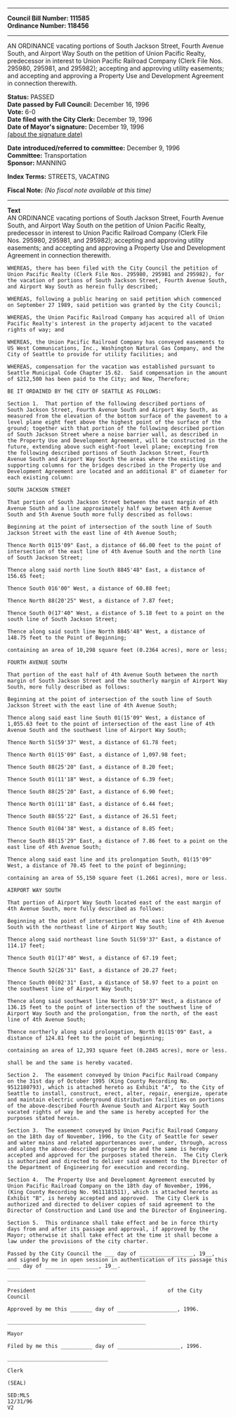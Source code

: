 * * * * *  
  
**Council Bill Number: [](#h0)[](#h2)111585**   
**Ordinance Number: 118456**  
  
* * * * *  
  
AN ORDINANCE vacating portions of South Jackson Street, Fourth Avenue South, and Airport Way South on the petition of Union Pacific Realty, predecessor in interest to Union Pacific Railroad Company (Clerk File Nos. 295980, 295981, and 295982); accepting and approving utility easements; and accepting and approving a Property Use and Development Agreement in connection therewith.  
  
**Status:** PASSED   
**Date passed by Full Council:** December 16, 1996   
**Vote:** 6-0   
**Date filed with the City Clerk:** December 19, 1996   
**Date of Mayor's signature:** December 19, 1996   
[(about the signature date)](/~public/approvaldate.htm)   
  
  
**Date introduced/referred to committee:** December 9, 1996   
**Committee:** Transportation   
**Sponsor:** MANNING   
  
**Index Terms:** STREETS, VACATING  
  
**Fiscal Note:** *(No fiscal note available at this time)*  
  
* * * * *  
  
**Text**  
    AN ORDINANCE vacating portions of South Jackson Street, Fourth Avenue  
    South, and Airport Way South on the petition of Union Pacific Realty,  
    predecessor in interest to Union Pacific Railroad Company (Clerk File  
    Nos. 295980, 295981, and 295982);  accepting and approving utility  
    easements; and accepting and approving a Property Use and Development  
    Agreement in connection therewith.  
  
    WHEREAS, there has been filed with the City Council the petition of  
    Union Pacific Realty (Clerk File Nos. 295980, 295981 and 295982), for  
    the vacation of portions of South Jackson Street, Fourth Avenue South,  
    and Airport Way South as herein fully described;  
  
    WHEREAS, following a public hearing on said petition which commenced  
    on September 27 1989, said petition was granted by the City Council;  
  
    WHEREAS, the Union Pacific Railroad Company has acquired all of Union  
    Pacific Realty's interest in the property adjacent to the vacated  
    rights of way; and  
  
    WHEREAS, the Union Pacific Railroad Company has conveyed easements to  
    US West Communications, Inc., Washington Natural Gas Company, and the  
    City of Seattle to provide for utility facilities; and  
  
    WHEREAS, compensation for the vacation was established pursuant to  
    Seattle Municipal Code Chapter 15.62.  Said compensation in the amount  
    of $212,500 has been paid to the City; and Now, Therefore;  
  
    BE IT ORDAINED BY THE CITY OF SEATTLE AS FOLLOWS:  
  
    Section 1.  That portion of the following described portions of  
    South Jackson Street, Fourth Avenue South and Airport Way South, as  
    measured from the elevation of the bottom surface of the pavement to a  
    level plane eight feet above the highest point of the surface of the  
    ground; together with that portion of the following described portion  
    of South Jackson Street where a noise barrier wall, as described in  
    the Property Use and Development Agreement, will be constructed in the  
    future, extending above such eight-foot level plane; excepting from  
    the following described portions of South Jackson Street, Fourth  
    Avenue South and Airport Way South the areas where the existing  
    supporting columns for the bridges described in the Property Use and  
    Development Agreement are located and an additional 8" of diameter for  
    each existing column:  
  
    SOUTH JACKSON STREET  
  
    That portion of South Jackson Street between the east margin of 4th  
    Avenue South and a line approximately half way between 4th Avenue  
    South and 5th Avenue South more fully described as follows:  
  
    Beginning at the point of intersection of the south line of South  
    Jackson Street with the east line of 4th Avenue South;  
  
    Thence North 0115'09" East, a distance of 66.00 feet to the point of  
    intersection of the east line of 4th Avenue South and the north line  
    of South Jackson Street;  
  
    Thence along said north line South 8845'48" East, a distance of  
    156.65 feet;  
  
    Thence South 016'00" West, a distance of 60.88 feet;  
  
    Thence North 88(20'25" West, a distance of 7.87 feet;  
  
    Thence South 0(17'40" West, a distance of 5.18 feet to a point on the  
    south line of South Jackson Street;  
  
    Thence along said south line North 8845'48" West, a distance of  
    148.75 feet to the Point of Beginning;  
  
    containing an area of 10,298 square feet (0.2364 acres), more or less;  
  
    FOURTH AVENUE SOUTH  
  
    That portion of the east half of 4th Avenue South between the north  
    margin of South Jackson Street and the southerly margin of Airport Way  
    South, more fully described as follows:  
  
    Beginning at the point of intersection of the south line of South  
    Jackson Street with the east line of 4th Avenue South;  
  
    Thence along said east line South 01(15'09" West, a distance of  
    1,055.63 feet to the point of intersection of the east line of 4th  
    Avenue South and the southwest line of Airport Way South;  
  
    Thence North 51(59'37" West, a distance of 61.78 feet;  
  
    Thence North 01(15'09" East, a distance of 1,097.98 feet;  
  
    Thence South 88(25'20" East, a distance of 8.20 feet;  
  
    Thence South 01(11'18" West, a distance of 6.39 feet;  
  
    Thence South 88(25'20" East, a distance of 6.90 feet;  
  
    Thence North 01(11'18" East, a distance of 6.44 feet;  
  
    Thence South 88(55'22" East, a distance of 26.51 feet;  
  
    Thence South 01(04'38" West, a distance of 8.85 feet;  
  
    Thence South 88(15'29" East, a distance of 7.86 feet to a point on the  
    east line of 4th Avenue South;  
  
    Thence along said east line and its prolongation South, 01(15'09"  
    West, a distance of 70.45 feet to the point of beginning;  
  
    containing an area of 55,150 square feet (1.2661 acres), more or less.  
  
    AIRPORT WAY SOUTH  
  
    That portion of Airport Way South located east of the east margin of  
    4th Avenue South, more fully described as follows:  
  
    Beginning at the point of intersection of the east line of 4th Avenue  
    South with the northeast line of Airport Way South;  
  
    Thence along said northeast line South 51(59'37" East, a distance of  
    114.17 feet;  
  
    Thence South 01(17'40" West, a distance of 67.19 feet;  
  
    Thence South 52(26'31" East, a distance of 20.27 feet;  
  
    Thence South 00(02'31" East, a distance of 58.97 feet to a point on  
    the southwest line of Airport Way South;  
  
    Thence along said southwest line North 51(59'37" West, a distance of  
    136.15 feet to the point of intersection of the southwest line of  
    Airport Way South and the prolongation, from the north, of the east  
    line of 4th Avenue South;  
  
    Thence northerly along said prolongation, North 01(15'09" East, a  
    distance of 124.81 feet to the point of beginning;  
  
    containing an area of 12,393 square feet (0.2845 acres), more or less.  
  
    shall be and the same is hereby vacated.  
  
    Section 2.  The easement conveyed by Union Pacific Railroad Company  
    on the 31st day of October 1995 (King County Recording No.  
    9512180793), which is attached hereto as Exhibit "A",  to the City of  
    Seattle to install, construct, erect, alter, repair, energize, operate  
    and maintain electric underground distribution facilities on portions  
    of the above-described Fourth Avenue South and Airport Way South  
    vacated rights of way be and the same is hereby accepted for the  
    purposes stated herein.  
  
    Section 3.  The easement conveyed by Union Pacific Railroad Company  
    on the 18th day of November, 1996, to the City of Seattle for sewer  
    and water mains and related appurtenances over, under, through, across  
    and along the above-described property be and the same is hereby  
    accepted and approved for the purposes stated therein.  The City Clerk  
    is authorized and directed to deliver said easement to the Director of  
    the Department of Engineering for execution and recording.  
  
    Section 4.  The Property Use and Development Agreement executed by  
    Union Pacific Railroad Company on the 18th day of November, 1996,  
    (King County Recording No. 9611181511), which is attached hereto as  
    Exhibit "B", is hereby accepted and approved.  The City Clerk is  
    authorized and directed to deliver copies of said agreement to the  
    Director of Construction and Land Use and the Director of Engineering.  
  
    Section 5.  This ordinance shall take effect and be in force thirty  
    days from and after its passage and approval, if approved by the  
    Mayor; otherwise it shall take effect at the time it shall become a  
    law under the provisions of the city charter.  
  
    Passed by the City Council the ___ day of _________________, 19__,  
    and signed by me in open session in authentication of its passage this  
    ____ day of _________________, 19__.  
  
    ____________________________________________  
  
    President                                          of the City  
    Council  
  
    Approved by me this _______ day of ___________________, 1996.  
  
    ____________________________________________  
  
    Mayor  
  
    Filed by me this __________ day of ____________________, 1996.  
  
    ________________________________  
  
    Clerk  
  
    (SEAL)  
  
    SED:MLS  
    12/31/96  
    V2  
